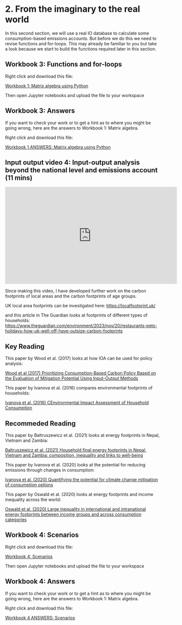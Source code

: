 # 2. From the imaginary to the real world

In this second section, we will use a real IO database to calculate some consumption-based emissions accounts. But before we do this we need to revise functions and for-loops. This may already be familiar to you but take a look because we start to build the functions required later in this section.

## Workbook 3: Functions and for-loops

Right click and download this file:

<a href="https://dataverse.harvard.edu/api/access/datafile/8079352" download>
  Workbook 1: Matrix algebra using Python
</a>

Then open Jupyter notebooks and upload the file to your workspace

## Workbook 3: Answers

If you want to check your work or to get a hint as to where you might be going wrong, here are the answers to Workbook 1: Matrix algebra.

Right click and download this file:

<a href="https://dataverse.harvard.edu/api/access/datafile/8079359" download>
  Workbook 1 ANSWERS: Matrix algebra using Python 
</a>

## Input output video 4: Input-output analysis beyond the national level and emissions account (11 mins)

<iframe width="560" height="315" src="https://www.youtube.com/embed/ohwT3OZsGjY?si=HXrPQM2kxIb8H1VI" title="YouTube video player" frameborder="0" allow="accelerometer; autoplay; clipboard-write; encrypted-media; gyroscope; picture-in-picture; web-share" allowfullscreen></iframe>


Since making this video, I have developed further work on the carbon footprints of local areas and the carbon footprints of age groups.

UK local area footprints can be investigated here: https://localfootprint.uk/

and this article in The Guardian looks at footprints of different types of households: https://www.theguardian.com/environment/2023/nov/20/restaurants-pets-holidays-how-uk-well-off-have-outsize-carbon-footprints

## Key Reading

This paper by Wood et al. (2017) looks at how IOA can be used for policy analysis:

<a href="https://onlinelibrary.wiley.com/doi/full/10.1111/jiec.12702" download>
  Wood et al (2017) Prioritizing Consumption-Based Carbon Policy Based on the Evaluation of Mitigation Potential Using Input-Output Methods 
</a>

This paper by Ivanova et al. (2016) compares environmental footprints of households:

<a href="https://onlinelibrary.wiley.com/doi/abs/10.1111/jiec.12371" download>
  Ivanova et al. (2016) CEnvironmental Impact Assessment of Household Consumption
</a>

## Recommeded Reading

This paper by Baltruszewicz et al. (2021) looks at energy footprints in Nepal, Vietnam and Zambia:

<a href="https://iopscience.iop.org/article/10.1088/1748-9326/abd588/meta" download>
  Baltruszewicz et al. (2021) Household final energy footprints in Nepal, Vietnam and Zambia: composition, inequality and links to well-being
</a>

This paper by Ivanova et al. (2020) looks at the potential for reducing emissions through changes in consumption:

<a href="https://iopscience.iop.org/article/10.1088/1748-9326/ab8589" download>
  Ivanova et al. (2020) Quantifying the potential for climate change mitigation of consumption options
</a>

This paper by Oswald et al. (2020) looks at energy footprints and income inequality across the world:

<a href="https://www.nature.com/articles/s41560-020-0579-8" download>
  Oswald et al. (2020) Large inequality in international and intranational energy footprints between income groups and across consumption categories
</a>

## Workbook 4: Scenarios

Right click and download this file:

<a href="https://dataverse.harvard.edu/api/access/datafile/8079352" download>
  Workbook 4: Scenarios
</a>

Then open Jupyter notebooks and upload the file to your workspace

## Workbook 4: Answers

If you want to check your work or to get a hint as to where you might be going wrong, here are the answers to Workbook 1: Matrix algebra.

Right click and download this file:

<a href="https://dataverse.harvard.edu/api/access/datafile/8079359" download>
  Workbook 4 ANSWERS: Scenarios 
</a>
